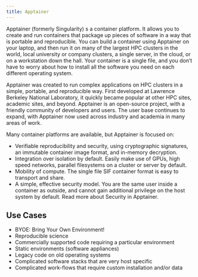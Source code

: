 ```yaml
---
title: Apptainer
---
```


Apptainer (formerly Singularity) s a container platform. It allows you to create and run containers that package up pieces of software in a way that is portable and reproducible. You can build a container using Apptainer on your laptop, and then run it on many of the largest HPC clusters in the world, local university or company clusters, a single server, in the cloud, or on a workstation down the hall. Your container is a single file, and you don’t have to worry about how to install all the software you need on each different operating system.



Apptainer was created to run complex applications on HPC clusters in a simple, portable, and reproducible way. First developed at Lawrence Berkeley National Laboratory, it quickly became popular at other HPC sites, academic sites, and beyond. Apptainer is an open-source project, with a friendly community of developers and users. The user base continues to expand, with Apptainer now used across industry and academia in many areas of work.

Many container platforms are available, but Apptainer is focused on:

* Verifiable reproducibility and security, using cryptographic signatures, an immutable container image format, and in-memory decryption.
* Integration over isolation by default. Easily make use of GPUs, high speed networks, parallel filesystems on a cluster or server by default.
* Mobility of compute. The single file SIF container format is easy to transport and share.
* A simple, effective security model. You are the same user inside a container as outside, and cannot gain additional privilege on the host system by default. Read more about Security in Apptainer.



## Use Cases
* BYOE: Bring Your Own Environment!
* Reproducible science
* Commercially supported code requiring a particular environment
* Static environments (software appliances)
* Legacy code on old operating systems
* Complicated software stacks that are very host specific
* Complicated work-flows that require custom installation and/or data


